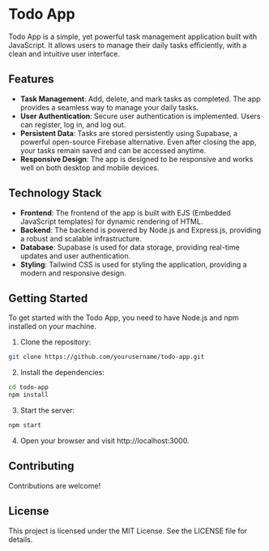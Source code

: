 # Todo App

Todo App is a simple, yet powerful task management application built with JavaScript. It allows users to manage their daily tasks efficiently, with a clean and intuitive user interface.

## Features

- **Task Management**: Add, delete, and mark tasks as completed. The app provides a seamless way to manage your daily tasks.
- **User Authentication**: Secure user authentication is implemented. Users can register, log in, and log out.
- **Persistent Data**: Tasks are stored persistently using Supabase, a powerful open-source Firebase alternative. Even after closing the app, your tasks remain saved and can be accessed anytime.
- **Responsive Design**: The app is designed to be responsive and works well on both desktop and mobile devices.

## Technology Stack

- **Frontend**: The frontend of the app is built with EJS (Embedded JavaScript templates) for dynamic rendering of HTML.
- **Backend**: The backend is powered by Node.js and Express.js, providing a robust and scalable infrastructure.
- **Database**: Supabase is used for data storage, providing real-time updates and user authentication.
- **Styling**: Tailwind CSS is used for styling the application, providing a modern and responsive design.

## Getting Started

To get started with the Todo App, you need to have Node.js and npm installed on your machine.

1. Clone the repository:

```bash
git clone https://github.com/yourusername/todo-app.git
```

2. Install the dependencies:

```bash
cd todo-app
npm install
```

3. Start the server:

```bash
npm start
```

4. Open your browser and visit http://localhost:3000.

## Contributing

Contributions are welcome!

## License

This project is licensed under the MIT License. See the LICENSE file for details.

